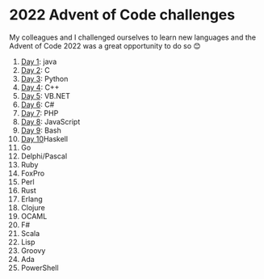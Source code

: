 # 2022 Advent of Code challenges

My colleagues and I challenged ourselves to learn new languages and the Advent of Code 2022 was a great opportunity to do so 😊

1. [Day 1](https://adventofcode.com/2022/day/1): java
2. [Day 2](https://adventofcode.com/2022/day/2): C
3. [Day 3](https://adventofcode.com/2022/day/3): Python
4. [Day 4](https://adventofcode.com/2022/day/4): C++
5. [Day 5](https://adventofcode.com/2022/day/5): VB.NET
6. [Day 6](https://adventofcode.com/2022/day/6): C#
7. [Day 7](https://adventofcode.com/2022/day/7): PHP
8. [Day 8](https://adventofcode.com/2022/day/8): JavaScript
9. [Day 9](https://adventofcode.com/2022/day/9): Bash
10. [Day 10](https://adventofcode.com/2022/day/10)Haskell
11. Go
12. Delphi/Pascal
13. Ruby
14. FoxPro
15. Perl
16. Rust
17. Erlang
18. Clojure
19. OCAML
20. F#
21. Scala
22. Lisp
23. Groovy
24. Ada
25. PowerShell
